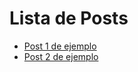 # Lista de Posts

- [Post 1 de ejemplo](https://www.generativenetworks.com/blog/blog.hmtl#!post1)
- [Post 2 de ejemplo](https://www.generativenetworks.com/blog/blog.hmtl#!post2)